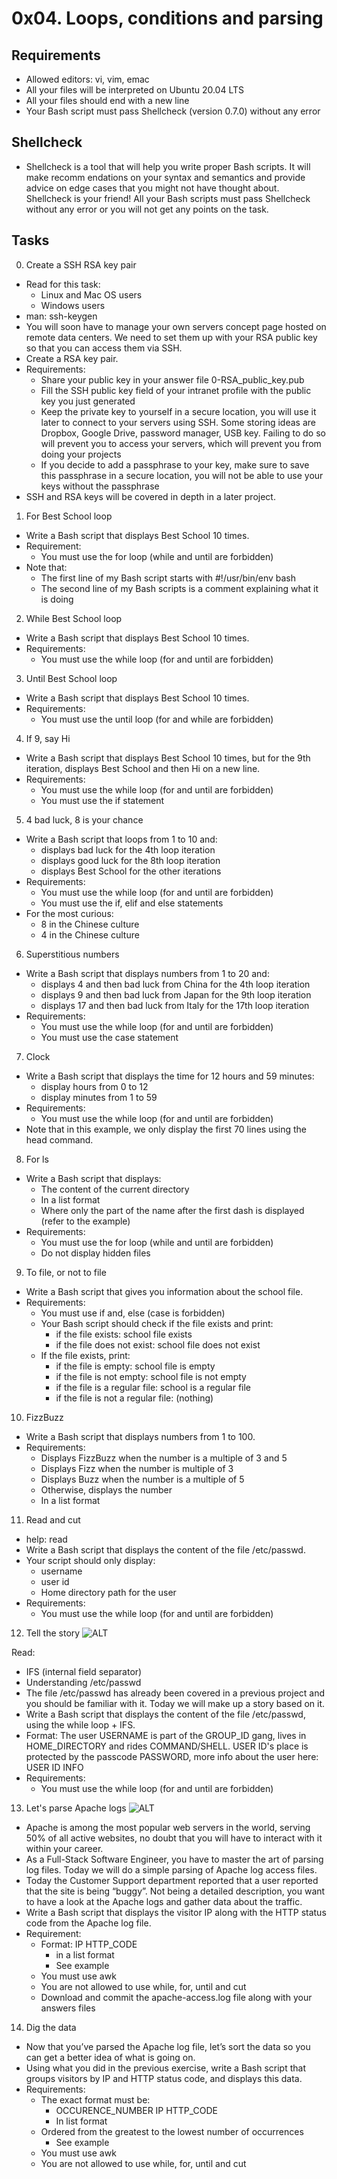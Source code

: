 # 0x04. Loops, conditions and parsing
## Requirements
 - Allowed editors: vi, vim, emac
 - All your files will be interpreted on Ubuntu 20.04 LTS
 - All your files should end with a new line
 - Your Bash script must pass Shellcheck (version 0.7.0) without any error
## Shellcheck
 - Shellcheck is a tool that will help you write proper Bash scripts. It will make recomm   endations on your syntax and semantics and provide advice on edge cases that you might   not have thought about. Shellcheck is your friend! All your Bash scripts must pass 
   Shellcheck without any error or you will not get any points on the task.
## Tasks
0. Create a SSH RSA key pair
 - Read for this task:
   * Linux and Mac OS users
   * Windows users
- man: ssh-keygen
- You will soon have to manage your own servers concept page hosted on remote data centers. We need to set them up with your RSA public key so that you can access them via SSH.
- Create a RSA key pair.
- Requirements:
   - Share your public key in your answer file 0-RSA_public_key.pub
   -  Fill the SSH public key field of your intranet profile with the public key you just generated
   - Keep the private key to yourself in a secure location, you will use it later to connect to your servers using SSH. Some storing ideas are Dropbox, Google Drive, password manager, USB key. Failing to do so will prevent you to access your servers, which will prevent you from doing your projects
   - If you decide to add a passphrase to your key, make sure to save this passphrase in a secure location, you will not be able to use your keys without the passphrase
- SSH and RSA keys will be covered in depth in a later project.

1. For Best School loop
- Write a Bash script that displays Best School 10 times.
- Requirement:
   - You must use the for loop (while and until are forbidden)
- Note that:
   - The first line of my Bash script starts with #!/usr/bin/env bash
   - The second line of my Bash scripts is a comment explaining what it is doing

2. While Best School loop
- Write a Bash script that displays Best School 10 times.
- Requirements:
   - You must use the while loop (for and until are forbidden)

3. Until Best School loop
- Write a Bash script that displays Best School 10 times.
- Requirements:
   - You must use the until loop (for and while are forbidden)

4. If 9, say Hi
- Write a Bash script that displays Best School 10 times, but for the 9th iteration, displays Best School and then Hi on a new line.
- Requirements:
   - You must use the while loop (for and until are forbidden)
   - You must use the if statement

5. 4 bad luck, 8 is your chance
- Write a Bash script that loops from 1 to 10 and:
   * displays bad luck for the 4th loop iteration
   * displays good luck for the 8th loop iteration
   * displays Best School for the other iterations
- Requirements:
   * You must use the while loop (for and until are forbidden)
   * You must use the if, elif and else statements
- For the most curious:
   * 8 in the Chinese culture
   * 4 in the Chinese culture

6. Superstitious numbers
- Write a Bash script that displays numbers from 1 to 20 and:
   * displays 4 and then bad luck from China for the 4th loop iteration
   * displays 9 and then bad luck from Japan for the 9th loop iteration
   * displays 17 and then bad luck from Italy for the 17th loop iteration
- Requirements:
   * You must use the while loop (for and until are forbidden)
   * You must use the case statement

7. Clock
- Write a Bash script that displays the time for 12 hours and 59 minutes:
   * display hours from 0 to 12
   * display minutes from 1 to 59
- Requirements:
   - You must use the while loop (for and until are forbidden)
- Note that in this example, we only display the first 70 lines using the head command.


8. For ls
- Write a Bash script that displays:
  * The content of the current directory
  * In a list format
  * Where only the part of the name after the first dash is displayed (refer to the example)
- Requirements:
   * You must use the for loop (while and until are forbidden)
   * Do not display hidden files


9. To file, or not to file
- Write a Bash script that gives you information about the school file.
- Requirements:
   - You must use if and, else (case is forbidden)
   - Your Bash script should check if the file exists and print:
      * if the file exists: school file exists
      * if the file does not exist: school file does not exist
   - If the file exists, print:
      * if the file is empty: school file is empty
      * if the file is not empty: school file is not empty
      * if the file is a regular file: school is a regular file
      * if the file is not a regular file: (nothing)


10. FizzBuzz
- Write a Bash script that displays numbers from 1 to 100.
- Requirements:
   * Displays FizzBuzz when the number is a multiple of 3 and 5
   * Displays Fizz when the number is multiple of 3
   * Displays Buzz when the number is a multiple of 5
   * Otherwise, displays the number
   * In a list format


11. Read and cut
- help: read
- Write a Bash script that displays the content of the file /etc/passwd.
- Your script should only display:
   - username
   - user id
   - Home directory path for the user
- Requirements:
   - You must use the while loop (for and until are forbidden)

12. Tell the story
![ALT](https://s3.amazonaws.com/alx-intranet.hbtn.io/uploads/medias/2020/9/03ca27392c6338e696fc0c3b08765f02c98457a1.jpg?X-Amz-Algorithm=AWS4-HMAC-SHA256&X-Amz-Credential=AKIARDDGGGOUSBVO6H7D%2F20221013%2Fus-east-1%2Fs3%2Faws4_request&X-Amz-Date=20221013T124422Z&X-Amz-Expires=86400&X-Amz-SignedHeaders=host&X-Amz-Signature=16dfe6572ebc58bd56e2c255825d5b164cd1226d59a77f298da2e184a1273942)

Read:
   - IFS (internal field separator)
   - Understanding /etc/passwd
- The file /etc/passwd has already been covered in a previous project and you should be familiar with it. Today we will make up a story based on it.
- Write a Bash script that displays the content of the file /etc/passwd, using the while loop + IFS.
- Format: The user USERNAME is part of the GROUP_ID gang, lives in HOME_DIRECTORY and rides COMMAND/SHELL. USER ID's place is protected by the passcode PASSWORD, more info about the user here: USER ID INFO
- Requirements:
   - You must use the while loop (for and until are forbidden)

13. Let's parse Apache logs
![ALT](https://alx-intranet.hbtn.io/images/contents/sysadmin/projects/80/such_awk.jpg)
- Apache is among the most popular web servers in the world, serving 50% of all active websites, no doubt that you will have to interact with it within your career.
- As a Full-Stack Software Engineer, you have to master the art of parsing log files. Today we will do a simple parsing of Apache log access files.
- Today the Customer Support department reported that a user reported that the site is being “buggy”. Not being a detailed description, you want to have a look at the Apache logs and gather data about the traffic.
- Write a Bash script that displays the visitor IP along with the HTTP status code from the Apache log file.
- Requirement:
   - Format: IP HTTP_CODE
       * in a list format
       * See example
   - You must use awk
   - You are not allowed to use while, for, until and cut
   - Download and commit the apache-access.log file along with your answers files


14. Dig the data
- Now that you’ve parsed the Apache log file, let’s sort the data so you can get a better idea of what is going on.
- Using what you did in the previous exercise, write a Bash script that groups visitors by IP and HTTP status code, and displays this data.
- Requirements:
   - The exact format must be:
       * OCCURENCE_NUMBER IP HTTP_CODE
       * In list format
   - Ordered from the greatest to the lowest number of occurrences
       * See example
   - You must use awk
   - You are not allowed to use while, for, until and cut

